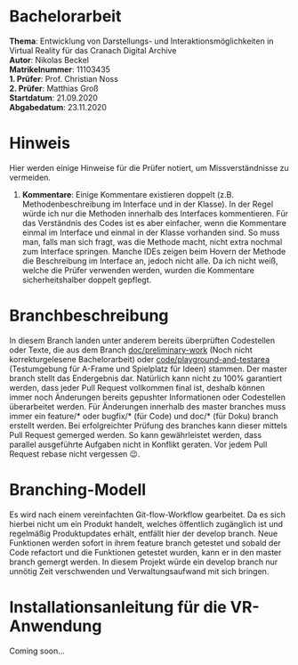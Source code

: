 # Bachelorarbeit
**Thema**: Entwicklung von Darstellungs- und Interaktionsmöglichkeiten in Virtual Reality für das Cranach Digital Archive  
**Autor**: Nikolas Beckel  
**Matrikelnummer**: 11103435  
**1. Prüfer**: Prof. Christian Noss  
**2. Prüfer**: Matthias Groß  
**Startdatum**: 21.09.2020  
**Abgabedatum**: 23.11.2020  

# Hinweis
Hier werden einige Hinweise für die Prüfer notiert, um Missverständnisse zu vermeiden.
1. **Kommentare**: Einige Kommentare existieren doppelt (z.B. Methodenbeschreibung im Interface und in der Klasse). In der Regel würde ich nur die Methoden innerhalb des Interfaces kommentieren. Für das Verständnis des Codes ist es aber einfacher, wenn die Kommentare einmal im Interface und einmal in der Klasse vorhanden sind. So muss man, falls man sich fragt, was die Methode macht, nicht extra nochmal zum Interface springen. Manche IDEs zeigen beim Hovern der Methode die Beschreibung im Interface an, jedoch nicht alle. Da ich nicht weiß, welche die Prüfer verwenden werden, wurden die Kommentare sicherheitshalber doppelt gepflegt. 

# Branchbeschreibung
In diesem Branch landen unter anderem bereits überprüften Codestellen oder Texte, die aus dem Branch [doc/preliminary-work](https://github.com/nikolasbeckel/Bachelorarbeit/tree/doc/preliminary-work) (Noch nicht korrekturgelesene Bachelorarbeit) oder [code/playground-and-testarea](https://github.com/nikolasbeckel/Bachelorarbeit/tree/code/playground-and-test-area) (Testumgebung für A-Frame und Spielplatz für Ideen) stammen. Der master branch stellt das Endergebnis dar. Natürlich kann nicht zu 100% garantiert werden, dass jeder Pull Request vollkommen final ist, deshalb können immer noch Änderungen bereits gepushter Informationen oder Codestellen überarbeitet werden. Für Änderungen innerhalb des master branches muss immer ein feature/* oder bugfix/* (für Code) und doc/* (für Doku) branch erstellt werden. Bei erfolgreichter Prüfung des branches kann dieser mittels Pull Request gemerged werden. So kann gewährleistet werden, dass parallel ausgeführte Aufgaben nicht in Konflikt geraten. Vor jedem Pull Request rebase nicht vergessen 😉.

# Branching-Modell
Es wird nach einem vereinfachten Git-flow-Workflow gearbeitet. Da es sich hierbei nicht um ein Produkt handelt, welches öffentlich zugänglich ist und regelmäßig Produktupdates erhält, entfällt hier der develop branch. Neue Funktionen werden sofort in ihrem feature branch getestet und sobald der Code refactort und die Funktionen getestet wurden, kann er in den master branch gemergt werden. In diesem Projekt würde ein develop branch nur unnötig Zeit verschwenden und Verwaltungsaufwand mit sich bringen.

# Installationsanleitung für die VR-Anwendung
Coming soon...
